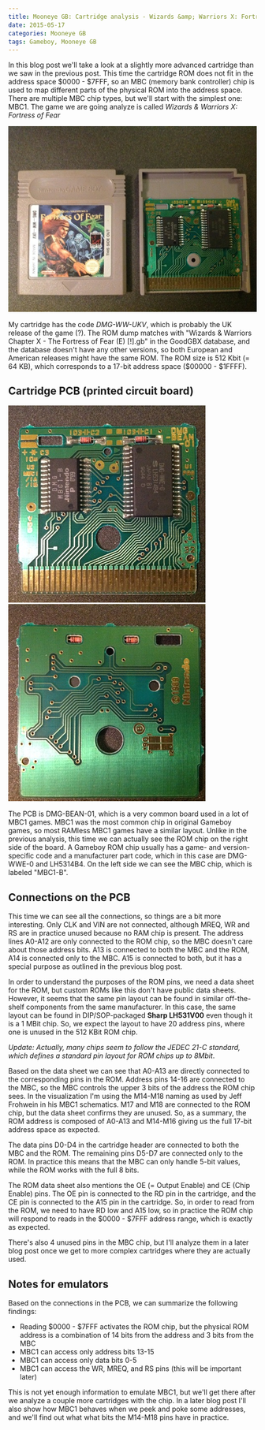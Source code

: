 ```yaml
---
title: Mooneye GB: Cartridge analysis - Wizards &amp; Warriors X: Fortress of Fear (MBC1)
date: 2015-05-17
categories: Mooneye GB
tags: Gameboy, Mooneye GB
---
```


In this blog post we'll take a look at a slightly more advanced cartridge than we saw in the
previous post. This time the cartridge ROM does not fit in the address space $0000 - $7FFF, so an
MBC (memory bank controller) chip is used to map different parts of the physical ROM into the
address space. There are multiple MBC chip types, but we'll start with the simplest one: MBC1. The
game we are going analyze is called *Wizards & Warriors X: Fortress of Fear*

<p class="text-center">
<a href="/images/gameboy-boards/DMG-BEAN-01.DMG-WW-UKV.jpg">
<img width="600" src="/images/gameboy-boards/DMG-BEAN-01.DMG-WW-UKV.small.jpg">
</a>
</p>

My cartridge has the code *DMG-WW-UKV*, which is probably the UK release of the game (?). The ROM
dump matches with "Wizards & Warriors Chapter X - The Fortress of Fear (E) [!].gb" in the GoodGBX
database, and the database doesn't have any other versions, so both European and American releases
might have the same ROM. The ROM size is 512 Kbit (= 64 KB), which corresponds to a 17-bit address
space ($00000 - $1FFFF).

## Cartridge PCB (printed circuit board)

<script src="/js/gb-pcb-vis.js"></script>
<gbpcbvis>
  <noscript>
    <a href="/images/gameboy-boards/DMG-BEAN-01.DMG-WW-UKV.front.jpg">
      <img width="400" src="/images/gameboy-boards/DMG-BEAN-01.DMG-WW-UKV.front.small.jpg">
    </a>
    <a href="/images/gameboy-boards/DMG-BEAN-01.DMG-WW-UKV.back.jpg">
      <img width="400" src="/images/gameboy-boards/DMG-BEAN-01.DMG-WW-UKV.back.small.jpg">
    </a>
  </noscript>
</gbpcbvis>
<script>
  gbPcbVis.mount('gbpcbvis', {
    connections: gbPcbVis.connections.cartridge.concat([
      'M14', 'M15', 'M16', 'M17', 'M18', 'Unused'
    ]),
    images: [{
      thumb: '/images/gameboy-boards/DMG-BEAN-01.DMG-WW-UKV.front.small.jpg',
      href: '/images/gameboy-boards/DMG-BEAN-01.DMG-WW-UKV.front.jpg',
      svg: '/images/gameboy-boards/DMG-BEAN-01.DMG-WW-UKV.front.svg'
    }, {
      thumb: '/images/gameboy-boards/DMG-BEAN-01.DMG-WW-UKV.back.small.jpg',
      href: '/images/gameboy-boards/DMG-BEAN-01.DMG-WW-UKV.back.jpg',
      svg: '/images/gameboy-boards/DMG-BEAN-01.DMG-WW-UKV.back.svg'
    }]
  });
</script>

The PCB is DMG-BEAN-01, which is a very common board used in a lot of MBC1 games. MBC1 was the most
common chip in original Gameboy games, so most RAMless MBC1 games have a similar layout. Unlike in
the previous analysis, this time we can actually see the ROM chip on the right side of the board. A
Gameboy ROM chip usually has a game- and version-specific code and a manufacturer part code, which
in this case are DMG-WWE-0 and LH5314B4. On the left side we can see the MBC chip, which is labeled
"MBC1-B".

## Connections on the PCB

This time we can see all the connections, so things are a bit more interesting. Only CLK and VIN are
not connected, although MREQ, WR and RS are in practice unused because no RAM chip is present. The
address lines A0-A12 are only connected to the ROM chip, so the MBC doesn't care about those address
bits. A13 is connected to both the MBC and the ROM, A14 is connected only to the MBC. A15 is
connected to both, but it has a special purpose as outlined in the previous blog post.

In order to understand the purposes of the ROM pins, we need a data sheet for the ROM, but custom
ROMs like this don't have public data sheets. However, it seems that the same pin layout can be
found in similar off-the-shelf components from the same manufacturer. In this case, the same layout
can be found in DIP/SOP-packaged **Sharp LH531V00** even though it is a 1 MBit chip. So, we expect
the layout to have 20 address pins, where one is unused in the 512 KBit ROM chip.

*Update: Actually, many chips seem to follow the JEDEC 21-C standard, which defines a standard pin
layout for ROM chips up to 8Mbit*. 

Based on the data sheet we can see that A0-A13 are directly connected to the corresponding pins in
the ROM. Address pins 14-16 are connected to the MBC, so the MBC controls the upper 3 bits of the
address the ROM chip sees. In the visualization I'm using the M14-M18 naming as used by Jeff
Frohwein in his MBC1 schematics. M17 and M18 are connected to the ROM chip, but the data sheet
confirms they are unused. So, as a summary, the ROM address is composed of A0-A13 and M14-M16 giving
us the full 17-bit address space as expected.

The data pins D0-D4 in the cartridge header are connected to both the MBC and the ROM. The remaining
pins D5-D7 are connected only to the ROM. In practice this means that the MBC can only handle 5-bit
values, while the ROM works with the full 8 bits.

The ROM data sheet also mentions the OE (= Output Enable) and CE (Chip Enable) pins. The OE pin is
connected to the RD pin in the cartridge, and the CE pin is connected to the A15 pin in the
cartridge. So, in order to read from the ROM, we need to have RD low and A15 low, so in practice the
ROM chip will respond to reads in the $0000 - $7FFF address range, which is exactly as expected.

There's also 4 unused pins in the MBC chip, but I'll analyze them in a later blog post once we get
to more complex cartridges where they are actually used.

## Notes for emulators

Based on the connections in the PCB, we can summarize the following findings:

+ Reading $0000 - $7FFF activates the ROM chip, but the physical ROM address is a combination of
  14 bits from the address and 3 bits from the MBC
+ MBC1 can access only address bits 13-15
+ MBC1 can access only data bits 0-5
+ MBC1 can access the WR, MREQ, and RS pins (this will be important later)

This is not yet enough information to emulate MBC1, but we'll get there after we analyze a couple
more cartridges with the chip. In a later blog post I'll also show how MBC1 behaves when we peek and
poke some addresses, and we'll find out what what bits the M14-M18 pins have in practice.

